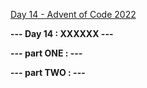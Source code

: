 [Day 14 - Advent of Code 2022](https://adventofcode.com/2022/day/14)

**--- Day 14 : XXXXXX ---**

**--- part ONE : ---**

**--- part TWO : ---**

